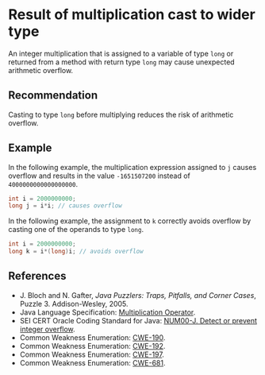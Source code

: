 # Result of multiplication cast to wider type
An integer multiplication that is assigned to a variable of type `long` or returned from a method with return type `long` may cause unexpected arithmetic overflow.


## Recommendation
Casting to type `long` before multiplying reduces the risk of arithmetic overflow.


## Example
In the following example, the multiplication expression assigned to `j` causes overflow and results in the value `-1651507200` instead of `4000000000000000000`.


```java
int i = 2000000000;
long j = i*i; // causes overflow
```
In the following example, the assignment to `k` correctly avoids overflow by casting one of the operands to type `long`.


```java
int i = 2000000000;
long k = i*(long)i; // avoids overflow
```

## References
* J. Bloch and N. Gafter, *Java Puzzlers: Traps, Pitfalls, and Corner Cases*, Puzzle 3. Addison-Wesley, 2005.
* Java Language Specification: [Multiplication Operator](https://docs.oracle.com/javase/specs/jls/se11/html/jls-15.html#jls-15.17.1).
* SEI CERT Oracle Coding Standard for Java: [NUM00-J. Detect or prevent integer overflow](https://wiki.sei.cmu.edu/confluence/display/java/NUM00-J.+Detect+or+prevent+integer+overflow).
* Common Weakness Enumeration: [CWE-190](https://cwe.mitre.org/data/definitions/190.html).
* Common Weakness Enumeration: [CWE-192](https://cwe.mitre.org/data/definitions/192.html).
* Common Weakness Enumeration: [CWE-197](https://cwe.mitre.org/data/definitions/197.html).
* Common Weakness Enumeration: [CWE-681](https://cwe.mitre.org/data/definitions/681.html).
